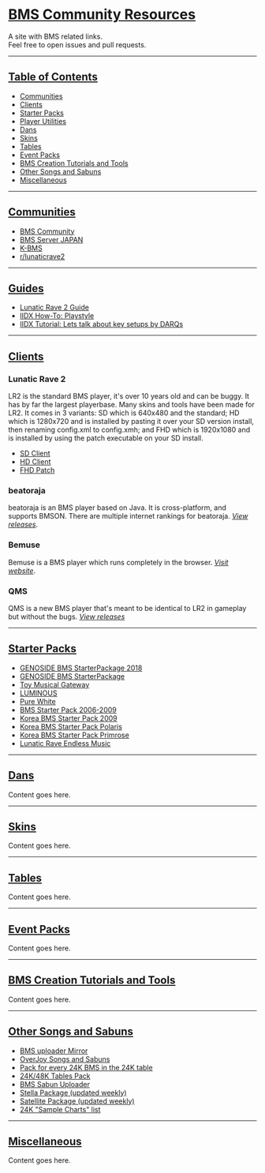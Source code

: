 # [BMS Community Resources](#bms-community-resources)

A site with BMS related links.
<br>
Feel free to open issues and pull requests.

--------------------------------------------------

## [Table of Contents](#table-of-contents)

* [Communities](#communities)
* [Clients](#clients)
* [Starter Packs](#starter-packs)
* [Player Utilities](#player-utilities)
* [Dans](#dans)
* [Skins](#skins)
* [Tables](#tables)
* [Event Packs](#event-packs)
* [BMS Creation Tutorials and Tools](#bms-creation-tutorials-and-tools)
* [Other Songs and Sabuns](#other-songs-and-sabuns)
* [Miscellaneous](#miscellaneous)

--------------------------------------------------

## [Communities](#communities)

* [BMS Community](https://discord.gg/Q4vKF8T)
* [BMS Server JAPAN](https://discord.gg/DvxHfEa)
* [K-BMS](https://k-bms.com/)
* [r/lunaticrave2](https://www.reddit.com/r/lunaticrave2/)

--------------------------------------------------

## [Guides](#guides)

* [Lunatic Rave 2 Guide](http://news.keysounds.net/lr2guide)
* [IIDX How-To: Playstyle](https://www.youtube.com/watch?v=yRnYOdsgdIY)
* [IIDX Tutorial: Lets talk about key setups by DARQs](https://www.youtube.com/watch?v=SyTYiEhMYG4)

--------------------------------------------------

## [Clients](#clients)

### Lunatic Rave 2
LR2 is the standard BMS player, it's over 10 years old and can be buggy. It has by far the largest playerbase. Many skins and tools have been made for LR2. It comes in 3 variants: SD which is 640x480 and the standard; HD which is 1280x720 and is installed by pasting it over your SD version install, then renaming config.xml to config.xmh; and FHD which is 1920x1080 and is installed by using the patch executable on your SD install.

* [SD Client](https://drive.google.com/file/d/1HODmutLTJLyjnZ9AuDzC8PkGUnbL6dxD/view)
* [HD Client](https://drive.google.com/file/d/1HODmutLTJLyjnZ9AuDzC8PkGUnbL6dxD/view)
* [FHD Patch](https://drive.google.com/file/d/12wDpQu-z65e1hiXYy4tt8Ep76_QscXPI/view)

### beatoraja
beatoraja is an BMS player based on Java. It is cross-platform, and supports BMSON. There are multiple internet rankings for beatoraja.
[*View releases*](https://github.com/exch-bms2/beatoraja/releases).

### Bemuse
Bemuse is a BMS player which runs completely in the browser.
[*Visit website*](https://bemuse.ninja/).

### QMS
QMS is a new BMS player that's meant to be identical to LR2 in gameplay but without the bugs.
[*View releases*](https://misoshiru-cpp.jimdo.com/download/)

--------------------------------------------------

## [Starter Packs](#starter-packs)

* [GENOSIDE BMS StarterPackage 2018](http://nekokan.dyndns.info/~lobsak/genocide/grade.html)
* [GENOSIDE BMS StarterPackage](http://nekokan.dyndns.info/~lobsak/genoside/)
* [Toy Musical Gateway](http://toymusical.net/)
* [LUMINOUS](http://l-bms.space/1st/)
* [Pure White](http://l-bms.space/2nd/)
* [BMS Starter Pack 2006-2009](http://www.yamajet.com/bmssp/guide.html)
* [Korea BMS Starter Pack 2009](http://musicgamelab.com:88/KBSP2009.exe)
* [Korea BMS Starter Pack Polaris](https://k-bms.com/starter/polaris.jsp)
* [Korea BMS Starter Pack Primrose](https://k-bms.com/primrose/)
* [Lunatic Rave Endless Music](http://www.is-m.jp/lrem/download.html)

--------------------------------------------------

## [Dans](#dans)

Content goes here.

--------------------------------------------------

## [Skins](#skins)

Content goes here.

--------------------------------------------------

## [Tables](#tables)

Content goes here.

--------------------------------------------------

## [Event Packs](#event-packs)

Content goes here.

--------------------------------------------------

## [BMS Creation Tutorials and Tools](#bms-creation-tutorials-and-tools)

Content goes here.

--------------------------------------------------

## [Other Songs and Sabuns](#other-songs-and-sabuns)

* [BMS uploader Mirror](http://www.ribbit.xyz/bms/mirror/)
* [OverJoy Songs and Sabuns](https://onedrive.live.com/?id=40805CD20B6241C6%211913&cid=40805CD20B6241C6)
* [Pack for every 24K BMS in the 24K table](https://drive.google.com/file/d/1HoLuCcZ6gzxjofM8Rw-INQxp0EhE1oFY/view)
* [24K/48K Tables Pack](https://www.dropbox.com/s/b5iyzzaq5lq4yfk/24keys.7z?dl=0)
* [BMS Sabun Uploader](http://gnqg.rosx.net/upload/)
* [Stella Package (updated weekly)](https://pastebin.com/9GfkuLWM)
* [Satellite Package (updated weekly)](https://pastebin.com/L2fcu8MR)
* [24K "Sample Charts" list](https://docs.google.com/spreadsheets/d/1p4ksJmFty2l1zyJUmt24Ka2G89D7NdjFMA06QevTNv8/edit#gid=414122430)

--------------------------------------------------

## [Miscellaneous](#miscellaneous)

Content goes here.
